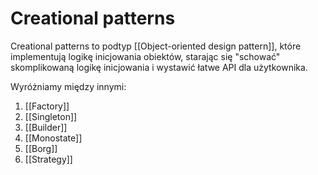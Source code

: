 # Creational patterns

Creational patterns to podtyp [[Object-oriented design pattern]], które implementują logikę inicjowania obiektów, starając się  "schować" skomplikowaną logikę inicjowania i wystawić łatwe API dla użytkownika.

Wyróżniamy między innymi:
1. [[Factory]]
2. [[Singleton]]
3. [[Builder]]
4. [[Monostate]]
5. [[Borg]]
6. [[Strategy]]